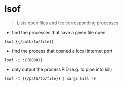 # lsof

> Lists open files and the corresponding processes

- find the processes that have a given file open

`lsof {{/path/to/file}}`

- find the process that opened a local internet port

`lsof -i :{{8080}}`

- only output the process PID (e.g. to pipe into kill)

`lsof -t {{/path/to/file}} | xargs kill -9`

